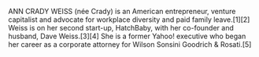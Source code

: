 ANN CRADY WEISS (née Crady) is an American entrepreneur, venture capitalist and advocate for workplace diversity and paid family leave.[1][2] Weiss is on her second start-up, HatchBaby, with her co-founder and husband, Dave Weiss.[3][4] She is a former Yahoo! executive who began her career as a corporate attorney for Wilson Sonsini Goodrich & Rosati.[5]
